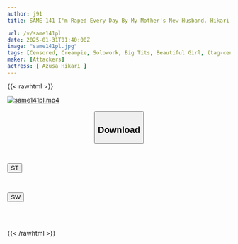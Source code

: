 ```yaml
---
author: j91
title: SAME-141 I'm Raped Every Day By My Mother's New Husband. Hikari Azusa

url: /v/same141pl
date: 2025-01-31T01:40:00Z
image: "same141pl.jpg"
tags: [Censored, Creampie, Solowork, Big Tits, Beautiful Girl, (tag-censored), Conceived	]
maker: [Attackers]
actress: [ Azusa Hikari ]
---
```



{{< rawhtml >}}

<div class="video" data-videoid="1DKr0er2jxseeVz">
    <a href="javascript:;">
        <img src="/v/same141pl/same141pl.jpg" width="WIDTH" height="HEIGHT" alt="same141pl.mp4" loading="lazy">
    </a>
</div>

<script type="text/javascript" src="https://j91.asia/asset/on-demand-st.js"></script>

<br>
  <link rel="stylesheet" href="https://j91.asia/asset/bs5.css">
  
  <center>
  <button class="btn btn-primary" type="button" data-bs-toggle="collapse" data-bs-target=".multi-collapse" aria-expanded="false" aria-controls="multiCollapseExample1 multiCollapseExample2"><h2>Download</h2></button></center>
</p>
<div class="row">
  <div class="col">
    <div class="collapse multi-collapse" id="multiCollapseExample1">
      <div class="card card-body">
	      	      <br>
<div class="buttons">  
<p><a href="/v/same141pl/st.html" target="_blank"><button class="btn-hover color-3"><i class="fa fa-download"></i> ST</button></a></p></div>
    </div>
  </div>
</div>
  <div class="col">
    <div class="collapse multi-collapse" id="multiCollapseExample2">
      <div class="card card-body">
	      <br>
<div class="buttons">
<p><a href="/v/same141pl/sw.html" target="_blank"><button class="btn-hover color-2"><i class="fa fa-download"></i> SW</button></a></p></div>
<br><br>
      </div>
    </div>
  </div>
</div>

{{< /rawhtml >}}